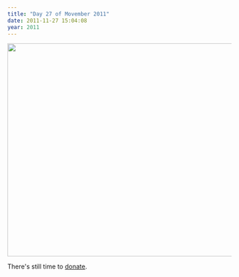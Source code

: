 ```yaml
---
title: "Day 27 of Movember 2011"
date: 2011-11-27 15:04:08
year: 2011
---
```

<img src="{{'/files/2011/11/movember-27.jpg' | relative_url}}" width="640" height="480" class="centered">

There's still time to <a href="http://mobro.co/gvwilson">donate</a>.
